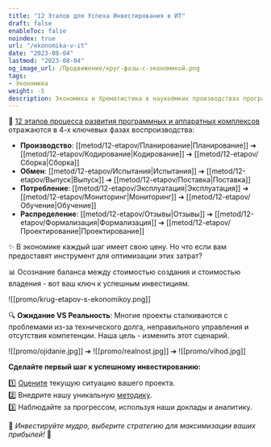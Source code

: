 ```yaml
---
title: "12 Этапов для Успеха Инвестирования в ИТ"
draft: false
enableToc: false
noindex: true
url: "/ekonomika-v-it"
date: "2023-08-04"
lastmod: "2023-08-04"
og_image_url: /Продвижение/круг-фазы-с-экономикой.png
tags:
- Экономика
weight: -5
description: Экономика и Хрематистика в наукоёмких производствах программных и аппаратных обеспечений
---
```

🔗  [12 этапов процесса развития программных и аппаратных комплексов](/)  отражаются в 4-х ключевых фазах воспроизводства:

- **Производство**: [[metod/12-etapov/Планирование|Планирование]] ➔ [[metod/12-etapov/Кодирование|Кодирование]] ➔ [[metod/12-etapov/Сборка|Сборка]]
- **Обмен**: [[metod/12-etapov/Испытания|Испытания]] ➔ [[metod/12-etapov/Выпуск|Выпуск]] ➔ [[metod/12-etapov/Поставка|Поставка]]
- **Потребление**: [[metod/12-etapov/Эксплуатация|Эксплуатация]] ➔ [[metod/12-etapov/Мониторинг|Мониторинг]] ➔ [[metod/12-etapov/Обучение|Обучение]]
- **Распределение**: [[metod/12-etapov/Отзывы|Отзывы]] ➔ [[metod/12-etapov/Формализация|Формализация]] ➔ [[metod/12-etapov/Проектирование|Проектирование]]

✨ В экономике каждый шаг имеет свою цену. Но что если вам предоставят инструмент для оптимизации этих затрат?

📊 Осознание баланса между стоимостью создания и стоимостью владения - вот ваш ключ к успешным инвестициям.

![[promo/krug-etapov-s-ekonomikoy.png]]

🔍 **Ожидание VS Реальность**: Многие проекты сталкиваются с проблемами из-за технического долга, неправильного управления и отсутствия компетенции. Наша цель - изменить этот сценарий.

![[promo/ojidanie.jpg]] ➔ ![[promo/realnost.jpg]] ➔ ![[promo/vihod.jpg]]

**Сделайте первый шаг к успешному инвестированию:**

1️⃣ [Оцените](https://petaflops.guru/#самооценка-конкурентноспособности) текущую ситуацию вашего проекта.  
2️⃣ Внедрите нашу уникальную [методику](/).  
3️⃣ Наблюдайте за прогрессом, используя наши доклады и аналитику.

🌟 _Инвестируйте мудро, выберите стратегию для максимизации ваших прибылей!_ 🌟
